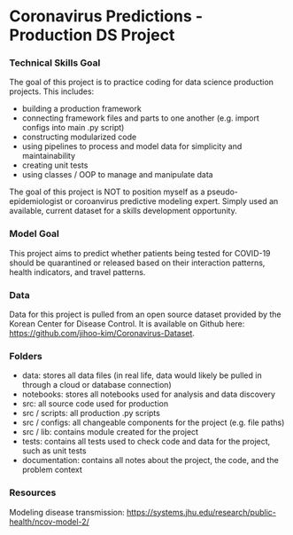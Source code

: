 # Coronavirus Predictions - Production DS Project

### Technical Skills Goal
The goal of this project is to practice coding for data science production projects.  This includes:
- building a production framework
- connecting framework files and parts to one another (e.g. import configs into main .py script)
- constructing modularized code
- using pipelines to process and model data for simplicity and maintainability
- creating unit tests
- using classes / OOP to manage and manipulate data

The goal of this project is NOT to position myself as a pseudo-epidemiologist or coroanvirus predictive modeling expert.  Simply used an available, current dataset for a skills development opportunity.

### Model Goal
This project aims to predict whether patients being tested for COVID-19 should be quarantined or released based on their interaction patterns, health indicators, and travel patterns.

### Data
Data for this project is pulled from an open source dataset provided by the Korean Center for Disease Control.  It is available on Github here: https://github.com/jihoo-kim/Coronavirus-Dataset.

### Folders
- data: stores all data files (in real life, data would likely be pulled in through a cloud or database connection)
- notebooks: stores all notebooks used for analysis and data discovery
- src: all source code used for production
- src / scripts:  all production .py scripts
- src / configs: all changeable components for the project (e.g. file paths)
- src / lib: contains module created for the project
- tests: contains all tests used to check code and data for the project, such as unit tests
- documentation: contains all notes about the project, the code, and the problem context

### Resources
Modeling disease transmission: https://systems.jhu.edu/research/public-health/ncov-model-2/
